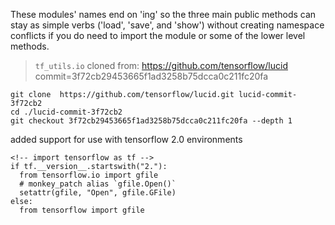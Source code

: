 These modules' names end on 'ing' so the three main public methods can stay as
simple verbs ('load', 'save', and 'show') without creating namespace conflicts
if you do need to import the module or some of the lower level methods.

> `tf_utils.io` cloned from: https://github.com/tensorflow/lucid commit=3f72cb29453665f1ad3258b75dcca0c211fc20fa

```
git clone  https://github.com/tensorflow/lucid.git lucid-commit-3f72cb2
cd ./lucid-commit-3f72cb2
git checkout 3f72cb29453665f1ad3258b75dcca0c211fc20fa --depth 1
```

added support for use with tensorflow 2.0 environments
```
<!-- import tensorflow as tf -->
if tf.__version__.startswith("2."):
  from tensorflow.io import gfile
  # monkey_patch alias `gfile.Open()`
  setattr(gfile, "Open", gfile.GFile) 
else:
  from tensorflow import gfile
```

